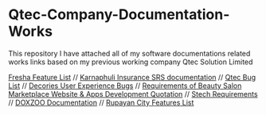 # Qtec-Company-Documentation-Works
 This repository I have attached all of my software documentations related works links based on my previous working company Qtec Solution Limited
 
 [Fresha Feature List](https://docs.google.com/document/d/13bMzP5T_XPYsqKk-gqlKsgIlhdhW0dFB/edit) //
 [Karnaphuli Insurance SRS documentation](https://docs.google.com/document/d/1khvLdsEZd7hP1NdxhIZHBHDernFcLs0P/edit#heading=h.30j0zll) //
 [Qtec Bug List](https://docs.google.com/document/d/1qbJp6sRh0hai2ITk9TdFB1mJ4CkHCB1o/edit) //
 [Decories User Experience Bugs](https://docs.google.com/document/d/1abDnCBDVQbgCHqeQfuAr2szyGEfvRMaU/edit) //
 [Requirements of Beauty Salon Marketplace Website & Apps Development Quotation](https://docs.google.com/document/d/1KDhJLE8o4Nx7Beop0BxfFzGSxyh4cUBm/edit) //
 [Stech Requirements](https://docs.google.com/document/d/1xJZrJM2wN2SrRidSLHDHrfBBLv_DkCH0/edit#heading=h.gjdgxs) //
 [DOXZOO Documentation](https://docs.google.com/document/d/1HgYavtwvGdM89rQmVTcoT67FrH_l0C37/edit) //
 [Rupayan City Features List](https://docs.google.com/document/d/1RfmF-FEHL1cvf3pqnytTN8VJbV5DD7UY/edit)
 
